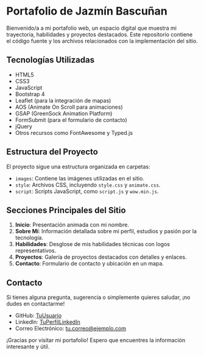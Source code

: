 # Portafolio de Jazmín Bascuñan

Bienvenido/a a mi portafolio web, un espacio digital que muestra mi trayectoria, habilidades y proyectos destacados. Este repositorio contiene el código fuente y los archivos relacionados con la implementación del sitio.

## Tecnologías Utilizadas

- HTML5
- CSS3
- JavaScript
- Bootstrap 4
- Leaflet (para la integración de mapas)
- AOS (Animate On Scroll para animaciones)
- GSAP (GreenSock Animation Platform)
- FormSubmit (para el formulario de contacto)
- jQuery
- Otros recursos como FontAwesome y Typed.js

## Estructura del Proyecto

El proyecto sigue una estructura organizada en carpetas:

- `images`: Contiene las imágenes utilizadas en el sitio.
- `style`: Archivos CSS, incluyendo `style.css` y `animate.css`.
- `script`: Scripts JavaScript, como `script.js` y `wow.min.js`.

## Secciones Principales del Sitio

1. **Inicio**: Presentación animada con mi nombre.
2. **Sobre Mí**: Información detallada sobre mi perfil, estudios y pasión por la tecnología.
3. **Habilidades**: Desglose de mis habilidades técnicas con logos representativos.
4. **Proyectos**: Galería de proyectos destacados con detalles y enlaces.
5. **Contacto**: Formulario de contacto y ubicación en un mapa.

## Contacto

Si tienes alguna pregunta, sugerencia o simplemente quieres saludar, ¡no dudes en contactarme!

- GitHub: [TuUsuario](https://github.com/jazbascunan01)
- LinkedIn: [TuPerfilLinkedIn](https://www.linkedin.com/in/Jazmin-Bascunan/)
- Correo Electrónico: [tu.correo@ejemplo.com](mailto:tu.jazbascunan01@gmail.com)

¡Gracias por visitar mi portafolio! Espero que encuentres la información interesante y útil.
